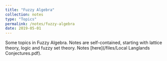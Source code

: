 ```yaml
---
title: "Fuzzy Algebra"
collection: notes
type: "Topics"
permalink: /notes/fuzzy-algebra
date: 2019-05-01
---
```


Some topics in Fuzzy Algebra. Notes are self-contained, starting with lattice theory, logic and fuzzy set theory. Notes [here](/files/Local Langlands Conjectures.pdf). 

